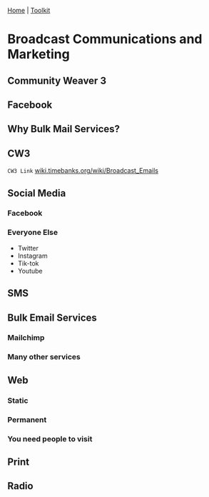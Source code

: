 [Home](index.html) | [Toolkit](Toolkit.html)

# Broadcast Communications and Marketing

## Community Weaver 3

## Facebook

## Why Bulk Mail Services?
  
## CW3  
  
``CW3 Link`` [wiki.timebanks.org/wiki/Broadcast_Emails][1]  
  
## Social Media  
  
### Facebook  
  
### Everyone Else  
* Twitter  
* Instagram  
* Tik-tok  
* Youtube
  
## SMS  
  
## Bulk Email Services  
  
### Mailchimp  
  
### Many other services  
  
## Web  
  
### Static  
  
### Permanent  
  
### You need people to visit  

## Print

## Radio
  
  
[1]: http://wiki.timebanks.org/wiki/Broadcast_Emails  
